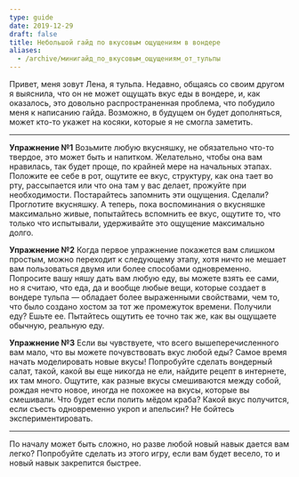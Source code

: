 ```yaml
---
type: guide
date: 2019-12-29
draft: false
title: Небольшой гайд по вкусовым ощущениям в вондере
aliases:
  - /archive/минигайд_по_вкусовым_ощущениям_от_тульпы
---
```

Привет, меня зовут Лена, я тульпа. Недавно, общаясь со своим другом я выяснила, что он не может ощущать вкус еды в вондере, и, как оказалось, это довольно распространенная проблема, что побудило меня к написанию гайда. Возможно, в будущем он будет дополняться, может кто-то укажет на косяки, которые я не смогла заметить.

----

**Упражнение №1**  Возьмите любую вкусняшку, не обязательно что-то твердое, это может быть и напитком. Желательно, чтобы она вам нравилась, так будет проще, по крайней мере на начальных этапах. Положите ее себе в рот, ощутите ее вкус, структуру, как она тает во рту, рассыпается или что она там у вас делает, прожуйте при необходимости. Постарайтесь запомнить эти ощущения. Сделали? Проглотите вкусняшку. А теперь, пока воспоминания о вкусняшке максимально живые, попытайтесь вспомнить ее вкус, ощутите то, что только что испытывали, удерживайте это ощущение максимально долго.


**Упражнение №2**  Когда первое упражнение покажется вам слишком простым, можно переходит к следующему этапу, хотя ничто не мешает вам пользоваться двумя или более способами одновременно. Попросите вашу няшу дать вам любую еду, вы можете взять ее сами, но я считаю, что еда, да и вообще любые вещи, которые создает в вондере тульпа — обладает более выраженными свойствами, чем то, что было создано хостом за тот же промежуток времени. Получили еду? Ешьте ее. Пытайтесь ощутить ее точно так же, как вы ощущаете обычную, реальную еду.

**Упражнение №3**  Если вы чувствуете, что всего вышеперечисленного вам мало, что вы можете почувствовать вкус любой еды? Самое время начать моделировать новые вкусы! Попробуйте сделать вондерный салат, такой, какой вы еще никогда не ели, найдите рецепт в интернете, их там много. Ощутите, как разные вкусы смешиваются между собой, рождая нечто новое, иногда не похожее на вкусы, которые вы смешивали. Что будет если полить мёдом краба? Какой вкус получится, если съесть одновременно укроп и апельсин? Не бойтесь экспериментировать.

----

По началу может быть сложно, но разве любой новый навык дается вам легко? Попробуйте сделать из этого игру, если вам будет весело, то и новый навык закрепится быстрее.
